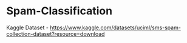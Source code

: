 # Spam-Classification

Kaggle Dataset - https://www.kaggle.com/datasets/uciml/sms-spam-collection-dataset?resource=download
